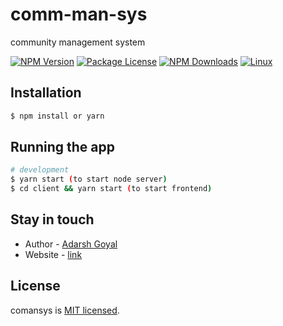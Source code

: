 # comm-man-sys
community management system    
<p>
<a href="https://www.npmjs.com/~nestjscore"><img src="https://img.shields.io/npm/v/@nestjs/core.svg" alt="NPM Version" /></a>
<a href="https://www.npmjs.com/~nestjscore"><img src="https://img.shields.io/npm/l/@nestjs/core.svg" alt="Package License" /></a>
<a href="https://www.npmjs.com/~nestjscore"><img src="https://img.shields.io/npm/dm/@nestjs/core.svg" alt="NPM Downloads" /></a>
<a href="https://travis-ci.org/nestjs/nest"><img src="https://img.shields.io/travis/nestjs/nest/master.svg?label=linux" alt="Linux" /></a>
</p>

## Installation

```bash
$ npm install or yarn
```

## Running the app

```bash
# development
$ yarn start (to start node server)
$ cd client && yarn start (to start frontend)

```

## Stay in touch

- Author - [Adarsh Goyal](http://adarshgoyal.me/)
- Website - [link](https://confident-sinoussi-91206d.netlify.app/)

## License

comansys is [MIT licensed](LICENSE).
